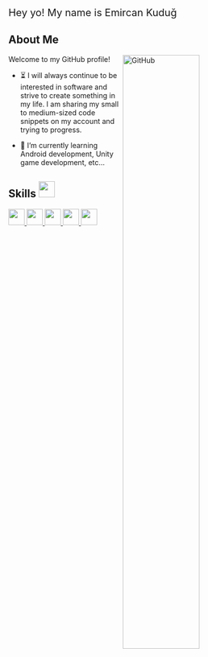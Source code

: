 <div style='font-size:20px'>Hey yo! My name is Emircan Kuduğ</div>

<h2>About Me</h2>

<img width="55%" align="right" alt="GitHub" src="https://raw.githubusercontent.com/rahulbanerjee26/githubProfileReadmeGenerator/47a1a7b035154ce002fffc42e803b6ca8acbc4f3/gifs/git-header.svg" />
<p>Welcome to my GitHub profile!</p>

- ⏳ I will always continue to be interested in software and strive to create something in my life. I am sharing my small to medium-sized code snippets on my account and trying to progress.<br>

- 🔭 I’m currently learning Android development, Unity game development, etc...

<h2>Skills <img src="https://raw.githubusercontent.com/rahulbanerjee26/githubAboutMeGenerator/main/gifs/code.gif" width="32px" height="32px"></h2>

<a href="https://github.com/lxyerx?tab=repositories&q=&type=&language=python&sort=">
  <img width='32px' height='32px' src='https://raw.githubusercontent.com/rahulbanerjee26/githubAboutMeGenerator/main/icons/python.svg'>
</a>
<a href="https://github.com/lxyerx?tab=repositories&q=&type=&language=c&sort=">
  <img width='32px' height='32px' src='https://raw.githubusercontent.com/rahulbanerjee26/githubAboutMeGenerator/main/icons/c.svg'>
</a>
<a href="https://github.com/lxyerx?tab=repositories&q=&type=&language=cpp&sort=">
  <img width='32px' height='32px' src='https://raw.githubusercontent.com/rahulbanerjee26/githubAboutMeGenerator/main/icons/cpp.svg'>
</a>
<a href="https://github.com/lxyerx?tab=repositories&q=&type=&language=java&sort=">
  <img width='32px' height='32px' src='https://raw.githubusercontent.com/rahulbanerjee26/githubAboutMeGenerator/main/icons/java.svg'>
</a>
<a href="https://github.com/lxyerx?tab=repositories&q=&type=&language=photoshop&sort=">
  <img width='32px' height='32px' src='https://raw.githubusercontent.com/rahulbanerjee26/githubAboutMeGenerator/main/icons/photoshop.svg'>
</a>

<br>
